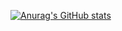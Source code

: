 [![Anurag's GitHub stats](https://github-readme-stats.vercel.app/api?username=Roykesydon)](https://github.com/anuraghazra/github-readme-stats)
